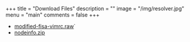 +++
title = "Download Files"
description = ""
image = "/img/resolver.jpg"
menu = "main"
comments = false
+++

- [modified-fisa-vimrc.raw](/dlfiles/modified-fisa-vimrc.raw)`
- [nodeinfo.zip](/dlfiles/nodeinfo.zip)


